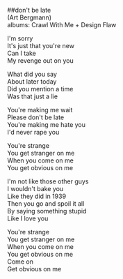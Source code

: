 ##don't be late  
(Art Bergmann)  
albums: Crawl With Me + Design Flaw  
  
I'm sorry  
It's just that you're new  
Can I take  
My revenge out on you  
  
What did you say  
About later today  
Did you mention a time  
Was that just a lie  
  
You're making me wait  
Please don't be late  
You're making me hate you  
I'd never rape you  
  
You're strange  
You get stranger on me  
When you come on me  
You get obvious on me  
  
I'm not like those other guys  
I wouldn't bake you  
Like they did in 1939  
Then you go and spoil it all  
By saying something stupid  
Like I love you  
  
You're strange  
You get stranger on me  
When you come on me  
You get obvious on me  
Come on  
Get obvious on me  
